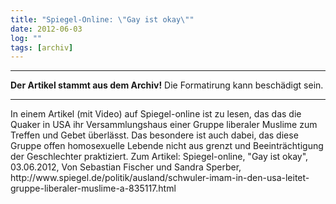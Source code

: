 ```yaml
---
title: "Spiegel-Online: \"Gay ist okay\""
date: 2012-06-03
log: ""
tags: [archiv]
---
```

<hr><b>Der Artikel stammt aus dem Archiv!</b> Die Formatirung kann beschädigt sein.<hr>
<p>In einem Artikel (mit Video) auf Spiegel-online ist zu lesen, das das die Quaker in USA ihr Versammlungshaus einer Gruppe liberaler Muslime zum Treffen und Gebet überlässt. Das besondere ist auch dabei, das diese Gruppe offen homosexuelle Lebende  nicht aus grenzt und Beeinträchtigung der Geschlechter praktiziert. Zum Artikel: Spiegel-online, "Gay ist okay", 03.06.2012, Von Sebastian Fischer und Sandra Sperber, http://www.spiegel.de/politik/ausland/schwuler-imam-in-den-usa-leitet-gruppe-liberaler-muslime-a-835117.html </p>
